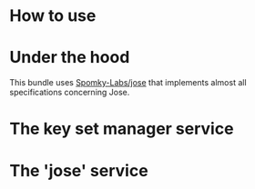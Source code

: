 How to use
==========

# Under the hood

This bundle uses [Spomky-Labs/jose](https://github.com/Spomky-Labs/jose) that implements almost all specifications concerning Jose.

# The key set manager service


# The 'jose' service

